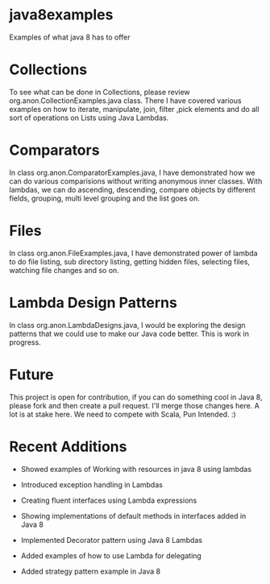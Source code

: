 # java8examples
Examples of what java 8 has to offer

# Collections
To see what can be done in Collections, please review org.anon.CollectionExamples.java class. There I have covered various examples on how to iterate, manipulate, join, filter ,pick elements and do all sort of operations on Lists using Java Lambdas.

# Comparators
In class org.anon.ComparatorExamples.java, I have demonstrated how we can do various comparisions without writing anonymous inner classes. With lambdas, we can do ascending, descending, compare objects by different fields, grouping, multi level grouping and the list goes on.

# Files
In class org.anon.FileExamples.java, I have demonstrated power of lambda to do file listing, sub directory listing, getting hidden files, selecting files, watching file changes and so on.

# Lambda Design Patterns
In class org.anon.LambdaDesigns.java, I would be exploring the design patterns that we could use to make our Java code better. This is work in progress.

# Future
This project is open for contribution, if you can do something cool in Java 8, please fork and then create a pull request. I'll merge those changes here. A lot is at stake here. We need to compete with Scala, Pun Intended. :)

# Recent Additions

* Showed examples of Working with resources in java 8 using lambdas

* Introduced exception handling in Lambdas

* Creating fluent interfaces using Lambda expressions

* Showing implementations of default methods in interfaces added in Java 8

* Implemented Decorator pattern using Java 8 Lambdas

* Added examples of how to use Lambda for delegating

* Added strategy pattern example in Java 8